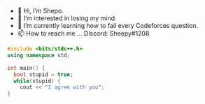 - 👋 Hi, I’m Shepo.
- 👀 I’m interested in losing my mind.
- 🌱 I’m currently learning how to fail every Codeforces question.
- 📫 How to reach me ... Discord: Sheepy#1208

```cpp
#include <bits/stdc++.h>
using namespace std;

int main() {
  bool stupid = true;
  while(stupid) {
    cout << "I agree with you";
}
```
